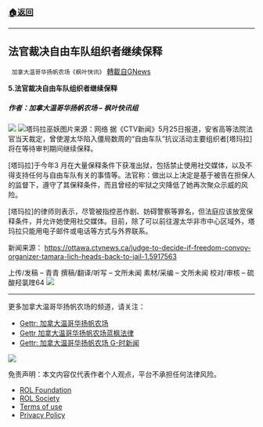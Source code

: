 ###  [:house:返回](README.md)
---


## 法官裁决自由车队组织者继续保释
` 加拿大温哥华扬帆农场《枫叶快讯》` [轉載自GNews](https://gnews.org/zh-hans/2614435/)

**5.法官裁决自由车队组织者继续保释**
 
##### 作者：加拿大温哥华扬帆农场 – 枫叶快讯组
 ![](https://assets.gnews.org/wp-content/uploads/2022/03/截屏2022-03-22-上午10.53.46-3.png) ![塔玛拉巫妖](https://ottawa.ctvnews.ca/content/dam/ctvnews/en/images/2022/3/24/tamara-lich-1-5833671-1648160818848.jpg)图片来源：网络 
据《CTV新闻》5月25日报道，安省高等法院法官当天裁定，曾使渥太华陷入僵局数周的“自由车队”抗议活动主要组织者[塔玛拉]将在等待审判期间继续保释。
 
[塔玛拉]于今年3 月在大量保释条件下获准出狱，包括禁止使用社交媒体，以及不得支持任何与自由车队有关的事情等。法官称：做出以上决定是基于被告在担保人的监督下，遵守了其保释条件，而且曾经的牢狱之灾降低了她再次聚众示威的风险。
 
[塔玛拉]的律师则表示，尽管被指控恶作剧、妨碍警察等罪名，但法庭应该放宽保释条件，并允许她使用社交媒体。目前，除了可以前往渥太华非市中心区域外，塔玛拉只能用电子邮件或电话等方式与外界联系。
 
新闻来源： https://ottawa.ctvnews.ca/judge-to-decide-if-freedom-convoy-organizer-tamara-lich-heads-back-to-jail-1.5917563
 
上传/发稿 – 青青
撰稿/翻译/听写 – 文所未闻
素材/采编 – 文所未闻
校对/审核 – 硫酸羟氯喹64
 ![](https://assets.gnews.org/wp-content/uploads/2022/03/截屏2022-03-22-上午10.53.46-3.png) 
* * *
 
更多加拿大温哥华扬帆农场的频道，请关注：
 
- [Gettr: 加拿大温哥华扬帆农场](https://gettr.com/user/torontofarmcn)
- [Gettr 加拿大温哥华扬帆农场蓝枫法律](https://gettr.com/user/lanfengfalv)
- [Gettr: 加拿大温哥华扬帆农场 G-时新闻](https://gettr.com/user/torontofarmnews)

 ![](https://assets.gnews.org/wp-content/uploads/2021/10/Canada_YF_banner_CN.png) 

免责声明：本文内容仅代表作者个人观点，平台不承担任何法律风险。
  
- [ROL Foundation](https://rolfoundation.org/)
- [ROL Society](https://rolsociety.org/)
- [Terms of use](https://gnews.org/terms-of-use-3/)
- [Privacy Policy](https://gnews.org/privacy-policy/)
